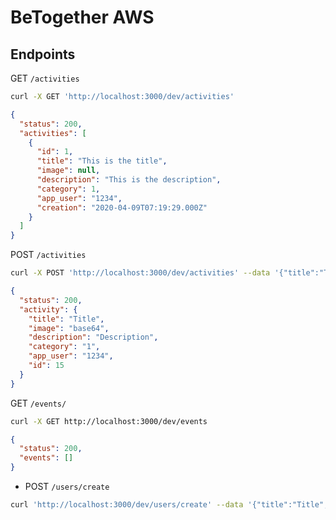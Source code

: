 # BeTogether AWS

## Endpoints
GET `/activities`

```bash
curl -X GET 'http://localhost:3000/dev/activities'
```

```json
{
  "status": 200,
  "activities": [
    {
      "id": 1,
      "title": "This is the title",
      "image": null,
      "description": "This is the description",
      "category": 1,
      "app_user": "1234",
      "creation": "2020-04-09T07:19:29.000Z"
    }
  ]
}
```

POST `/activities`

```bash
curl -X POST 'http://localhost:3000/dev/activities' --data '{"title":"Title", "image":"base64", "description":"Description", "category":"1", "app_user":"1234"}'
```


```json
{
  "status": 200,
  "activity": {
    "title": "Title",
    "image": "base64",
    "description": "Description",
    "category": "1",
    "app_user": "1234",
    "id": 15
  }
}
```

GET `/events/`
```bash
curl -X GET http://localhost:3000/dev/events
```

```json
{
  "status": 200,
  "events": []
}
```

- POST `/users/create`

```bash
curl 'http://localhost:3000/dev/users/create' --data '{"title":"Title", "image":"base64", "description":"Description", "category":"1", "app_user":"1234"}'
```
